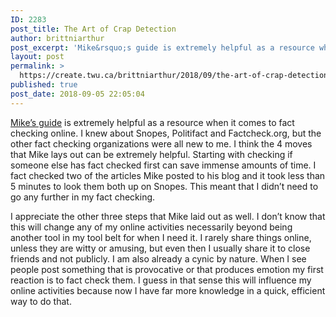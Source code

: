 ```yaml
---
ID: 2283
post_title: The Art of Crap Detection
author: brittniarthur
post_excerpt: 'Mike&rsquo;s guide is extremely helpful as a resource when it comes to fact checking online. I knew about Snopes, Politifact and Factcheck.org, but the other fact checking organizations were all new to me. I think the 4 moves that Mike... <a href="https://create.twu.ca/brittniarthur/2018/09/the-art-of-crap-detection/">Continue Reading &rarr;</a>'
layout: post
permalink: >
  https://create.twu.ca/brittniarthur/2018/09/the-art-of-crap-detection/
published: true
post_date: 2018-09-05 22:05:04
---
```

<a href="https://webliteracy.pressbooks.com/chapter/fact-checking-sites/">Mike&#8217;s guide</a> is extremely helpful as a resource when it comes to fact checking online. I knew about Snopes, Politifact and Factcheck.org, but the other fact checking organizations were all new to me. I think the 4 moves that Mike lays out can be extremely helpful. Starting with checking if someone else has fact checked first can save immense amounts of time. I fact checked two of the articles Mike posted to his blog and it took less than 5 minutes to look them both up on Snopes. This meant that I didn&#8217;t need to go any further in my fact checking.

I appreciate the other three steps that Mike laid out as well. I don&#8217;t know that this will change any of my online activities necessarily beyond being another tool in my tool belt for when I need it. I rarely share things online, unless they are witty or amusing, but even then I usually share it to close friends and not publicly. I am also already a cynic by nature. When I see people post something that is provocative or that produces emotion my first reaction is to fact check them. I guess in that sense this will influence my online activities because now I have far more knowledge in a quick, efficient way to do that.